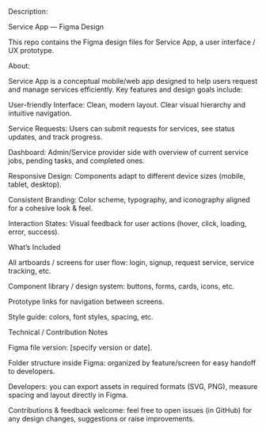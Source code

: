 



Description:

Service App — Figma Design

This repo contains the Figma design files for Service App, a user interface / UX prototype.

About: 

Service App is a conceptual mobile/web app designed to help users request and manage services efficiently. Key features and design goals include:

User-friendly Interface: Clean, modern layout. Clear visual hierarchy and intuitive navigation.

Service Requests: Users can submit requests for services, see status updates, and track progress.

Dashboard: Admin/Service provider side with overview of current service jobs, pending tasks, and completed ones.

Responsive Design: Components adapt to different device sizes (mobile, tablet, desktop).

Consistent Branding: Color scheme, typography, and iconography aligned for a cohesive look & feel.

Interaction States: Visual feedback for user actions (hover, click, loading, error, success).

What’s Included

All artboards / screens for user flow: login, signup, request service, service tracking, etc.

Component library / design system: buttons, forms, cards, icons, etc.

Prototype links for navigation between screens.

Style guide: colors, font styles, spacing, etc.

Technical / Contribution Notes

Figma file version: [specify version or date].

Folder structure inside Figma: organized by feature/screen for easy handoff to developers.

Developers: you can export assets in required formats (SVG, PNG), measure spacing and layout directly in Figma.

Contributions & feedback welcome: feel free to open issues (in GitHub) for any design changes, suggestions or raise improvements.
